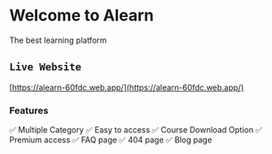 # Welcome to Alearn 

The best learning platform

## `Live Website`
[https://alearn-60fdc.web.app/](https://alearn-60fdc.web.app/)

### Features 

✅ Multiple Category
✅ Easy to access
✅ Course Download Option
✅ Premium access
✅ FAQ page
✅ 404 page
✅ Blog page